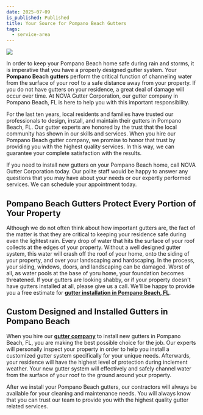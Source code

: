 ```yaml
---
date: 2025-07-09
is_published: Published
title: Your Source for Pompano Beach Gutters
tags:
  - service-area
---
```

![](/media/gutters-jupiter-fl.jpg)

In order to keep your Pompano Beach home safe during rain and storms, it is imperative that you have a properly designed gutter system. Your **Pompano Beach gutters** perform the critical function of channeling water from the surface of your roof to a safe distance away from your property. If you do not have gutters on your residence, a great deal of damage will occur over time. At NOVA Gutter Corporation, our gutter company in Pompano Beach, FL is here to help you with this important responsibility.

For the last ten years, local residents and families have trusted our professionals to design, install, and maintain their gutters in Pompano Beach, FL. Our gutter experts are honored by the trust that the local community has shown in our skills and services. When you hire our Pompano Beach gutter company, we promise to honor that trust by providing you with the highest quality services. In this way, we can guarantee your complete satisfaction with the results.

If you need to install new gutters on your Pompano Beach home, call NOVA Gutter Corporation today. Our polite staff would be happy to answer any questions that you may have about your needs or our expertly performed services. We can schedule your appointment today.

## Pompano Beach Gutters Protect Every Portion of Your Property

Although we do not often think about how important gutters are, the fact of the matter is that they are critical to keeping your residence safe during even the lightest rain. Every drop of water that hits the surface of your roof collects at the edges of your property. Without a well designed gutter system, this water will crash off the roof of your home, onto the siding of your property, and over your landscaping and hardscaping. In the process, your siding, windows, doors, and landscaping can be damaged. Worst of all, as water pools at the base of yoru home, your foundation becomes threatened. If your gutters are looking shabby, or if your property doesn't have gutters installed at all, please give us a call. We'll be happy to provide you a free estimate for [**gutter installation in Pompano Beach, FL**](https://novagutter.com/#gutter-installation).

## Custom Designed and Installed Gutters in Pompano Beach

When you hire our [**gutter company**](https://www.novagutter.com/) to install new gutters in Pompano Beach, FL, you are making the best possible choice for the job. Our experts will personally inspect your property in order to help you install a customized gutter system specifically for your unique needs. Afterwards, your residence will have the highest level of protection during inclement weather. Your new gutter system will effectively and safely channel water from the surface of your roof to the ground around your property.

After we install your Pompano Beach gutters, our contractors will always be available for your cleaning and maintenance needs. You will always know that you can trust our team to provide you with the highest quality gutter related services.